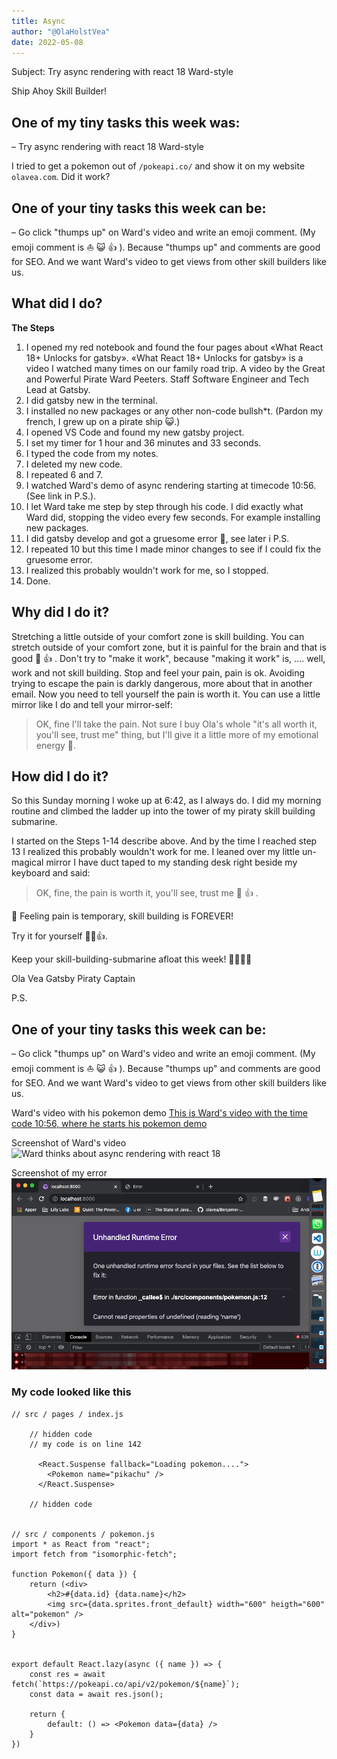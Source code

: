 ```yaml
---
title: Async
author: "@OlaHolstVea"
date: 2022-05-08
---
```


Subject:
Try async rendering with react 18 Ward-style

Ship Ahoy Skill Builder!

## One of my tiny tasks this week was:

– Try async rendering with react 18 Ward-style

I tried to get a pokemon out of `/pokeapi.co/` and show it on my website `olavea.com`. Did it work?

## One of your tiny tasks this week can be:

– Go click "thumps up" on Ward's video and write an emoji comment. (My emoji comment is ⛵ 😺 👍 ). Because "thumps up" and comments are good for SEO. And we want Ward's video to get views from other skill builders like us.

## What did I do?

**The Steps**

1. I opened my red notebook and found the four pages about «What React 18+ Unlocks for gatsby». «What React 18+ Unlocks for gatsby» is a video I watched many times on our family road trip. A video by the Great and Powerful Pirate Ward Peeters. Staff Software Engineer and Tech Lead at Gatsby.
2. I did gatsby new in the terminal.
3. I installed no new packages or any other non-code bullsh\*t. (Pardon my french, I grew up on a pirate ship 😺.)
4. I opened VS Code and found my new gatsby project.
5. I set my timer for 1 hour and 36 minutes and 33 seconds.
6. I typed the code from my notes.
7. I deleted my new code.
8. I repeated 6 and 7.
9. I watched Ward's demo of async rendering starting at timecode 10:56. (See link in P.S.).
10. I let Ward take me step by step through his code. I did exactly what Ward did, stopping the video every few seconds. For example installing new packages.
11. I did gatsby develop and got a gruesome error 😬, see later i P.S.
12. I repeated 10 but this time I made minor changes to see if I could fix the gruesome error.
13. I realized this probably wouldn't work for me, so I stopped.
14. Done.

## Why did I do it?

Stretching a little outside of your comfort zone is skill building. You can stretch outside of your comfort zone, but it is painful for the brain and that is good 😬 👍 . Don't try to "make it work", because "making it work" is, .... well, work and not skill building. Stop and feel your pain, pain is ok. Avoiding trying to escape the pain is darkly dangerous, more about that in another email. Now you need to tell yourself the pain is worth it. You can use a little mirror like I do and tell your mirror-self:

> OK, fine I'll take the pain. Not sure I buy Ola's whole "it's all worth it, you'll see, trust me" thing, but I'll give it a little more of my emotional energy 😬.

## How did I do it?

So this Sunday morning I woke up at 6:42, as I always do. I did my morning routine and climbed the ladder up into the tower of my piraty skill building submarine.

I started on the Steps 1-14 describe above. And by the time I reached step 13 I realized this probably wouldn't work for me. I leaned over my little un-magical mirror I have duct taped to my standing desk right beside my keyboard and said:

> OK, fine, the pain is worth it, you'll see, trust me 😬 👍 .

😬 Feeling pain is temporary, skill building is FOREVER!

Try it for yourself 🔧😺👍.

Keep your skill-building-submarine afloat this week!
🔧⛵🏴‍☠️

Ola Vea
Gatsby Piraty Captain

P.S.

## One of your tiny tasks this week can be:

– Go click "thumps up" on Ward's video and write an emoji comment. (My emoji comment is ⛵ 😺 👍 ). Because "thumps up" and comments are good for SEO. And we want Ward's video to get views from other skill builders like us.

Ward's video with his pokemon demo
[This is Ward's video with the time code 10:56, where he starts his pokemon demo](https://youtu.be/xPM7MhoaZY4?t=656)

Screenshot of Ward's video
![Ward thinks about async rendering with react 18](email-list-2021-2026/40-week/ward-async-rendering.png)

Screenshot of my error
![Error in function Cannot read properties of undefined (reading 'name')](Pokemon-TimeShip-4.png)

### My code looked like this

```
// src / pages / index.js

    // hidden code
    // my code is on line 142

      <React.Suspense fallback="Loading pokemon....">
        <Pokemon name="pikachu" />
      </React.Suspense>

    // hidden code


// src / components / pokemon.js
import * as React from "react";
import fetch from "isomorphic-fetch";

function Pokemon({ data }) {
    return (<div>
        <h2>#{data.id} {data.name}</h2>
        <img src={data.sprites.front_default} width="600" heigth="600" alt="pokemon" />
    </div>)
}


export default React.lazy(async ({ name }) => {
    const res = await fetch(`https://pokeapi.co/api/v2/pokemon/${name}`);
    const data = await res.json();

    return {
        default: () => <Pokemon data={data} />
    }
})
```
